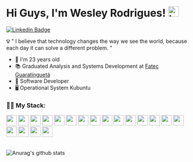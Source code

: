 

# Hi Guys, I'm Wesley Rodrigues! <img src="https://user-images.githubusercontent.com/1303154/88677602-1635ba80-d120-11ea-84d8-d263ba5fc3c0.gif" width="28px" alt="hi">
[![Linkedin Badge](https://img.shields.io/badge/-Wesley%20Rodrigues-273849?style=flat-square&logo=Linkedin&logoColor=41b883&link=https://www.linkedin.com/in/wesleywcr/)](https://www.linkedin.com/in/wesleywcr/) 



**💡** " I believe that technology changes the way we see the world, because each day it can solve a different problem. "

*  📅 I'm 23 years old
*  📚 Graduated Analysis and Systems Development at [Fatec Guaratinguetá](http://www.fatecguaratingueta.edu.br/)
*  🚀 Software Developer
*  🖥️ Operational System  Kubuntu



### 👨‍💻 My Stack:


<div>

<a title="typescript" href="https://typescriptlang.org">
<img height="28" width="28" src="https://cdn.simpleicons.org/typescript/41b883" /></a>

<a title="javascript" href="https://developer.mozilla.org/docs/Web/JavaScript">
<img height="28" width="28" src="https://cdn.simpleicons.org/javascript/41b883" /></a>

<a target="_blank" rel="nodejs" title="nodejs" href="https://nodejs.org">
<img height="28" width="28" src="https://cdn.simpleicons.org/nodedotjs/41b883" /></a>

<a title="css" href="https://developer.mozilla.org/docs/Web/CSS">
<img height="28" width="28" src="https://cdn.simpleicons.org/css3/41b883" /></a>

<a title="html" href="https://developer.mozilla.org/docs/Web/HTML">
<img height="28" width="28" src="https://cdn.simpleicons.org/html5/41b883" /></a>

<a title="react" href="https://react.dev">
<img height="28" width="28" src="https://cdn.simpleicons.org/react/41b883" /></a>

<a title="nextjs" href="https://nextjs.org">
<img height="28" width="28" src="https://cdn.simpleicons.org/nextdotjs/41b883" /></a>

<a title="vite" href="https://vitejs.dev/">
<img height="28" width="28" src="https://cdn.simpleicons.org/vite/41b883" /></a>


<a title="expo" href="https://expo.dev/">
<img height="28" width="28" src="https://cdn.simpleicons.org/expo/41b883" /></a>

<a title="eslint" href="https://eslint.org">
<img height="28" width="28" src="https://cdn.simpleicons.org/eslint/41b883" /></a>

<a title="jest" href="https://jestjs.io">
<img height="28" width="28" src="https://cdn.simpleicons.org/jest/41b883" /></a>

<a title="testing library" href="https://testing-library.com/">
<img height="28" width="28" src="https://cdn.simpleicons.org/testinglibrary/41b883" /></a>

<a title="styled-components" href="https://styled-components.com">
<img height="28" width="28" src="https://cdn.simpleicons.org/styledcomponents/41b883" /></a>

<a title="tailwindcss" href="https://tailwindcss.com/">
<img height="28" width="28" src="https://cdn.simpleicons.org/tailwindcss/41b883" /></a>

<a title="git" href="https://git-scm.com">
<img height="28" width="28" src="https://cdn.simpleicons.org/git/41b883" /></a>

<a title="linux" href="https://distrochooser.de/">
<img height="28" width="28" src="https://cdn.simpleicons.org/linux/41b883" /></a>

<a title="golang" href="https://go.dev">
<img height="28" width="28" src="https://cdn.simpleicons.org/go/41b883" /></a>

<a title="docker" href="https://docker.com">
<img height="28" width="28" src="https://cdn.simpleicons.org/docker/41b883" /></a>

<a title="postgresql" href="https://postgresql.org">
<img height="28" width="28" src="https://cdn.simpleicons.org/postgresql/41b883" /></a>

</div>





</br>

![Anurag's github stats](https://github-readme-stats.vercel.app/api?username=wesleywcr&hide=contribs&count_private=true&show_icons=true&theme=vue-dark)

